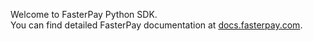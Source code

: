 Welcome to FasterPay Python SDK.  
You can find detailed FasterPay documentation at [docs.fasterpay.com](https://docs.fasterpay.com/api).
